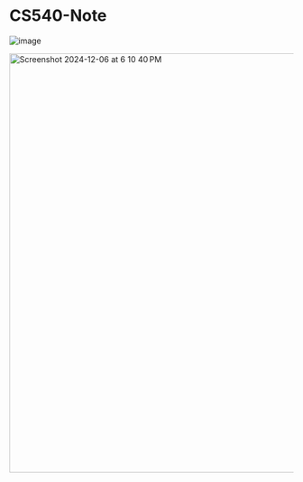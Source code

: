 # CS540-Note  
![image](https://github.com/user-attachments/assets/fdce62aa-d7ae-4e6c-8d49-6a44d7713617)

<img width="743" alt="Screenshot 2024-12-06 at 6 10 40 PM" src="https://github.com/user-attachments/assets/92e0e726-dfe3-40eb-aba6-25a52c6dba6e">
